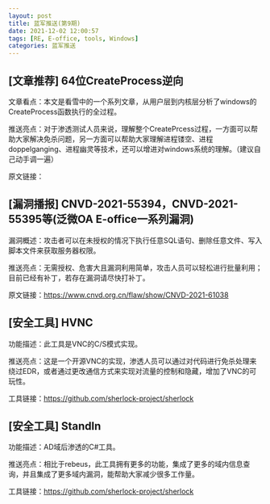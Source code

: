 ```yaml
---
layout: post
title: 蓝军推送(第9期)
date: 2021-12-02 12:00:57
tags: [RE, E-office, tools, Windows]
categories: 蓝军推送
---
```


## [文章推荐] 64位CreateProcess逆向

文章看点：本文是看雪中的一个系列文章，从用户层到内核层分析了windows的CreateProcess函数执行的全过程。

推送亮点：对于渗透测试人员来说，理解整个CreatePrcess过程，一方面可以帮助大家解决免杀问题，另一方面可以帮助大家理解进程镂空、进程doppelganging、进程幽灵等技术，还可以增进对windows系统的理解。（建议自己动手调一遍）

原文链接：

## [漏洞播报] CNVD-2021-55394，CNVD-2021-55395等(泛微OA E-office一系列漏洞)

漏洞概述：攻击者可以在未授权的情况下执行任意SQL语句、删除任意文件、写入脚本文件来获取服务器权限。

推送亮点：无需授权、危害大且漏洞利用简单，攻击人员可以轻松进行批量利用；目前已经有补丁，若存在漏洞请尽快打补丁。

原文链接：https://www.cnvd.org.cn/flaw/show/CNVD-2021-61038

## [安全工具] HVNC

功能描述：此工具是VNC的C/S模式实现。

推送亮点：这是一个开源VNC的实现，渗透人员可以通过对代码进行免杀处理来绕过EDR，或者通过更改通信方式来实现对流量的控制和隐藏，增加了VNC的可玩性。

工具链接：https://github.com/sherlock-project/sherlock

## [安全工具] Standln

功能描述：AD域后渗透的C#工具。

推送亮点：相比于rebeus，此工具拥有更多的功能，集成了更多的域内信息查询，并且集成了更多域内漏洞，能帮助大家减少很多工作量。

工具链接：https://github.com/sherlock-project/sherlock
